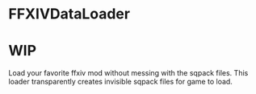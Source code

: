 # FFXIVDataLoader

# WIP

Load your favorite ffxiv mod without messing with the sqpack files. This loader transparently creates invisible sqpack files for game to load.
